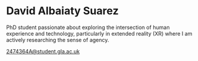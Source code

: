 # David Albaiaty Suarez

PhD student passionate about exploring the intersection of human experience and technology, particularly in extended reality (XR) where I am actively researching the sense of agency.

<a href="2474364A@student.gla.ac.uk">2474364A@student.gla.ac.uk</a>